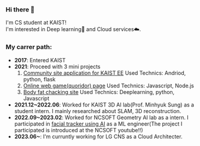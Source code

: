 ### Hi there 👋
I'm CS student at KAIST!   
I'm interested in Deep learning🧠 and Cloud services☁️.   

### My carrer path:    
* **2017**: Entered KAIST   
* **2021**: Proceed with 3 mini projects   
  1. [Community site application for KAIST EE](https://github.com/HyunHo99/EE-lap-application-Front) Used Technics: Andriod, python, flask
  2. [Online web game(quoridor) page](https://github.com/HyunHo99/quoridor) Used Technics: Javascript, Node.js
  3. [Body fat chacking site](https://github.com/HyunHo99/bodyFatWeb) Used Technics: Deeplearning, python, Javascript
* **2021.12~2022.06**: Worked for KAIST 3D AI lab(Prof. Minhyuk Sung) as a student intern. I mainly researched about SLAM, 3D reconstruction.   
* **2022.09~2023.02**: Worked for NCSOFT Geometry AI lab as a intern. I participated in [facial tracker using AI](https://www.youtube.com/watch?v=4mfESaPbLI4&t=412s) as a ML engineer(The project I participated is introduced at the NCSOFT youtube!!)
* **2023.06~**: I'm curruntly working for LG CNS as a Cloud Architecter.   
<!--
**HyunHo99/HyunHo99** is a ✨ _special_ ✨ repository because its `README.md` (this file) appears on your GitHub profile.

Here are some ideas to get you started:

- 🔭 I’m currently working on ...
- 🌱 I’m currently learning ...
- 👯 I’m looking to collaborate on ...
- 🤔 I’m looking for help with ...
- 💬 Ask me about ...
- 📫 How to reach me: ...
- 😄 Pronouns: ...
- ⚡ Fun fact: ...
-->
